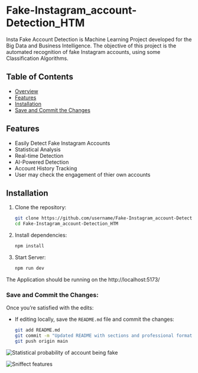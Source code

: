 # Fake-Instagram_account-Detection_HTM
Insta Fake Account Detection is Machine Learning Project developed for the Big Data and Business Intelligence. The objective of this project is the automated recognition of fake Instagram accounts, using some Classification Algorithms.

## Table of Contents
- [Overview](#overview)
- [Features](#features)
- [Installation](#installation)
- [Save and Commit the Changes](#Commit)

## Features
- Easily Detect Fake Instagram Accounts 
- Statistical Analysis
- Real-time Detection
- AI-Powered Detection
- Account History Tracking
- User may check the engagement of thier own accounts	

## Installation
1. Clone the repository:
   ```bash
   git clone https://github.com/username/Fake-Instagram_account-Detection_HTM.git
   cd Fake-Instagram_account-Detection_HTM
   
2. Install dependencies:
	```bash
	npm install

3. Start Server:
	```bash
	npm run dev
The Application should be running on the http://localhost:5173/


###  **Save and Commit the Changes**:
Once you’re satisfied with the edits:
- If editing locally, save the `README.md` file and commit the changes:
  ```bash
  git add README.md
  git commit -m "Updated README with sections and professional formatting"
  git push origin main

![Statistical probability of account being fake](https://github.com/user-attachments/assets/7f98dc64-902b-462b-b63b-e2605de56896)

![Sniffect features](https://github.com/user-attachments/assets/75af465b-af8e-4a89-942a-e04a0e05529f)

